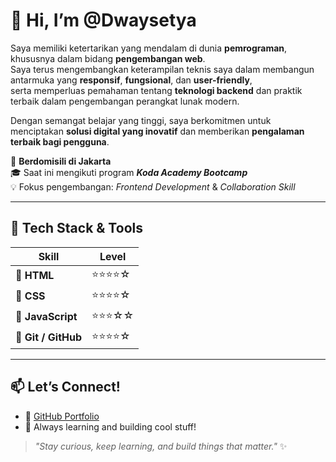 # 👋 Hi, I’m @Dwaysetya

Saya memiliki ketertarikan yang mendalam di dunia **pemrograman**, khususnya dalam bidang **pengembangan web**.  
Saya terus mengembangkan keterampilan teknis saya dalam membangun antarmuka yang **responsif**, **fungsional**, dan **user-friendly**,  
serta memperluas pemahaman tentang **teknologi backend** dan praktik terbaik dalam pengembangan perangkat lunak modern.

Dengan semangat belajar yang tinggi, saya berkomitmen untuk menciptakan **solusi digital yang inovatif** dan memberikan **pengalaman terbaik bagi pengguna**.

📍 **Berdomisili di Jakarta**  
🎓 Saat ini mengikuti program _**Koda Academy Bootcamp**_  
💡 Fokus pengembangan: _Frontend Development_ & _Collaboration Skill_

---

## 🚀 Tech Stack & Tools
| Skill     | Level         |
|-----------|---------------|
| 🧱 **HTML**     | ⭐⭐⭐⭐☆ |
| 🎨 **CSS**      | ⭐⭐⭐⭐☆ |
| 🧠 **JavaScript** | ⭐⭐⭐☆☆ |
| 🔧 **Git / GitHub**  | ⭐⭐⭐⭐☆ |

---

## 📫 Let’s Connect!
- 🔗 [GitHub Portfolio](https://github.com/Dwaysetya)
- 💼 Always learning and building cool stuff!

> _"Stay curious, keep learning, and build things that matter."_ ✨



<!---
Dwaysetya/Dwaysetya is a ✨ special ✨ repository because its `README.md` (this file) appears on your GitHub profile.
You can click the Preview link to take a look at your changes.
--->
